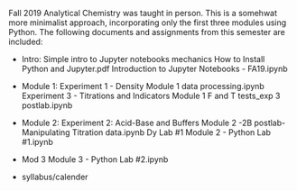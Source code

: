 Fall 2019 Analytical Chemistry was taught in person. This is a somehwat more minimalist approach, incorporating only the first three modules using Python.
The following documents and assignments from this semester are included:
* Intro: Simple intro to Jupyter notebooks mechanics
How to Install Python and Jupyter.pdf
Introduction to Jupyter Notebooks - FA19.ipynb
* Module 1: 
Experiment 1 - Density 
Module 1 data processing.ipynb
Experiment 3 - Titrations and Indicators
Module 1 F and T tests_exp 3 postlab.ipynb
* Module 2:
Experiment 2: Acid-Base and Buffers
Module 2 -2B postlab-Manipulating Titration data.ipynb
Dy Lab #1
Module 2 - Python Lab #1.ipynb
* Mod 3
Module 3 - Python Lab #2.ipynb

* syllabus/calender 


